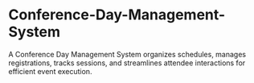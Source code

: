 # Conference-Day-Management-System
A Conference Day Management System organizes schedules, manages registrations, tracks sessions, and streamlines attendee interactions for efficient event execution.
